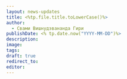 ```yaml
---
layout: news-updates
title: <%tp.file.title.toLowerCase()%>
author:
  - Свами Вишнудэвананда Гири
publishDate: <% tp.date.now("YYYY-MM-DD")%>
description: 
image: 
tags: 
draft: true
redirect_to: 
editor:
---
```


<script>
// window.location.href = "https://www.advayta.org/";
</script>
